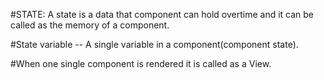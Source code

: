 #STATE:
A state is a data that component can hold overtime and it can be called as the memory of a component.

#State variable -- A single variable in a component(component state).

#When one single component is rendered it is called as a View.
